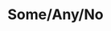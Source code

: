 ---
title: Some/Any/No
layout: revealjs-vocabulary
category: warm-up
script: 
  - some
    something
    someone
    somebody
    somewhere
  - any
    anything
    anyone
    anywhere
    anywhere
  - no
    nothing
    nobody
    no one
    nowhere
---